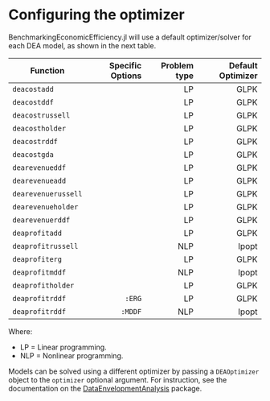 # Configuring the optimizer

BenchmarkingEconomicEfficiency.jl will use a default optimizer/solver for each DEA model, as shown in the next table.

| Function            | Specific Options | Problem type | Default Optimizer |
| --------------------|-----------------:|-------------:|------------------:|
| `deacostadd`        |                  | LP           | GLPK              | 
| `deacostddf`        |                  | LP           | GLPK              |
| `deacostrussell`    |                  | LP           | GLPK              |
| `deacostholder `    |                  | LP           | GLPK              |
| `deacostrddf`       |                  | LP           | GLPK              |
| `deacostgda`        |                  | LP           | GLPK              |
| `dearevenueddf`     |                  | LP           | GLPK              |
| `dearevenueadd`     |                  | LP           | GLPK              |
| `dearevenuerussell` |                  | LP           | GLPK              |
| `dearevenueholder`  |                  | LP           | GLPK              |
| `dearevenuerddf`    |                  | LP           | GLPK              |
| `deaprofitadd `     |                  | LP           | GLPK              |
| `deaprofitrussell`  |                  | NLP          | Ipopt             |
| `deaprofiterg`      |                  | LP           | GLPK              |
| `deaprofitmddf`     |                  | NLP          | Ipopt             |
| `deaprofitholder`   |                  | LP           | GLPK              |
| `deaprofitrddf`     | `:ERG`           | LP           | GLPK              |
| `deaprofitrddf`     | `:MDDF`          | NLP          | Ipopt             |

Where:
- LP = Linear programming.
- NLP = Nonlinear programming.

Models can be solved using a different optimizer by passing a `DEAOptimizer` object to the `optimizer` optional argument. For instruction, see the documentation on the [DataEnvelopmentAnalysis](https://javierbarbero.github.io/DataEnvelopmentAnalysis.jl/stable/optimizer/) package.

